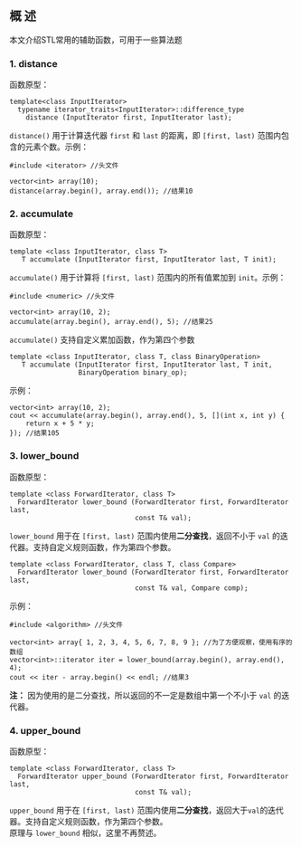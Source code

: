 ## 概 述
本文介绍STL常用的辅助函数，可用于一些算法题

### 1. distance
函数原型：
```
template<class InputIterator>
  typename iterator_traits<InputIterator>::difference_type
    distance (InputIterator first, InputIterator last);
```
`distance()` 用于计算迭代器 `first` 和 `last` 的距离，即 `[first, last)` 范围内包含的元素个数。示例：
```
#include <iterator> //头文件

vector<int> array(10);
distance(array.begin(), array.end()); //结果10
```

### 2. accumulate
函数原型：
```
template <class InputIterator, class T>
   T accumulate (InputIterator first, InputIterator last, T init);
```
`accumulate()` 用于计算将 `[first, last)` 范围内的所有值累加到 `init`。示例：
```
#include <numeric> //头文件

vector<int> array(10, 2);
accumulate(array.begin(), array.end(), 5); //结果25
```
`accumulate()` 支持自定义累加函数，作为第四个参数
```
template <class InputIterator, class T, class BinaryOperation>
   T accumulate (InputIterator first, InputIterator last, T init,
                 BinaryOperation binary_op);
```
示例：
```
vector<int> array(10, 2);
cout << accumulate(array.begin(), array.end(), 5, [](int x, int y) {
    return x + 5 * y; 
}); //结果105
```

### 3. lower_bound
函数原型：
```
template <class ForwardIterator, class T>
  ForwardIterator lower_bound (ForwardIterator first, ForwardIterator last,
                               const T& val);
```
`lower_bound` 用于在 `[first, last)` 范围内使用**二分查找**，返回不小于 `val` 的迭代器。支持自定义规则函数，作为第四个参数。
```
template <class ForwardIterator, class T, class Compare>
  ForwardIterator lower_bound (ForwardIterator first, ForwardIterator last,
                               const T& val, Compare comp);
```
示例：
```
#include <algorithm> //头文件

vector<int> array{ 1, 2, 3, 4, 5, 6, 7, 8, 9 }; //为了方便观察，使用有序的数组
vector<int>::iterator iter = lower_bound(array.begin(), array.end(), 4);
cout << iter - array.begin() << endl; //结果3
```
**注：** 因为使用的是二分查找，所以返回的不一定是数组中第一个不小于 `val` 的迭代器。

### 4. upper_bound
函数原型：
```
template <class ForwardIterator, class T>
  ForwardIterator upper_bound (ForwardIterator first, ForwardIterator last,
                               const T& val);
```
`upper_bound` 用于在 `[first, last)` 范围内使用**二分查找**，返回大于`val`的迭代器。支持自定义规则函数，作为第四个参数。  
原理与 `lower_bound` 相似，这里不再赘述。